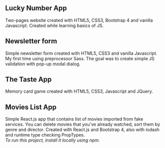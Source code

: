 ## Lucky Number App 
Two-pages website created with HTML5, CSS3, Bootstrap 4 and vanilla Javascript. Created while learning basics of JS.

## Newsletter form
Simple newsletter form created with HTML5, CSS3 and vanilla Javascript. My first time using preprocessor Sass. The goal was to create simple JS validation with pop-up modal dialog.

## The Taste App 
Memory card game created with HTML5, CSS3, Javascript and JQuery. 

## Movies List App 
Simple React.js app that contains list of movies imported from fake services. You can delete movies that you've already watched, sort them by genre and director. Created with React.js and Bootstrap 4, also with lodash and runtime type checking PropTypes.
<br>
*To run this project, install it locally using npm.*

